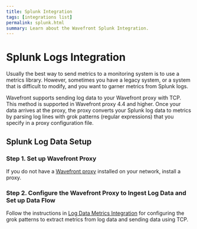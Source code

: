 ```yaml
---
title: Splunk Integration
tags: [integrations list]
permalink: splunk.html
summary: Learn about the Wavefront Splunk Integration.
---
```

# Splunk Logs Integration

Usually the best way to send metrics to a monitoring system is to use a metrics library. However, sometimes you have a legacy system, or a system that is difficult to modify, and you want to garner metrics from Splunk logs. 

Wavefront supports sending log data to your Wavefront proxy with TCP. This method is supported in Wavefront proxy 4.4 and higher. Once your data arrives at the proxy, the proxy converts your Splunk log data to metrics by parsing log lines with grok patterns (regular expressions) that you specify in a proxy configuration file.



## Splunk Log Data Setup



### Step 1. Set up Wavefront Proxy

If you do not have a [Wavefront proxy](https://docs.wavefront.com/proxies.html) installed on your network, install a proxy.


### Step 2. Configure the Wavefront Proxy to Ingest Log Data and Set up Data Flow

Follow the instructions in [Log Data Metrics Integration](https://docs.wavefront.com/integrations_log_data.html) for configuring the grok patterns to extract metrics from log data and sending data using TCP.




